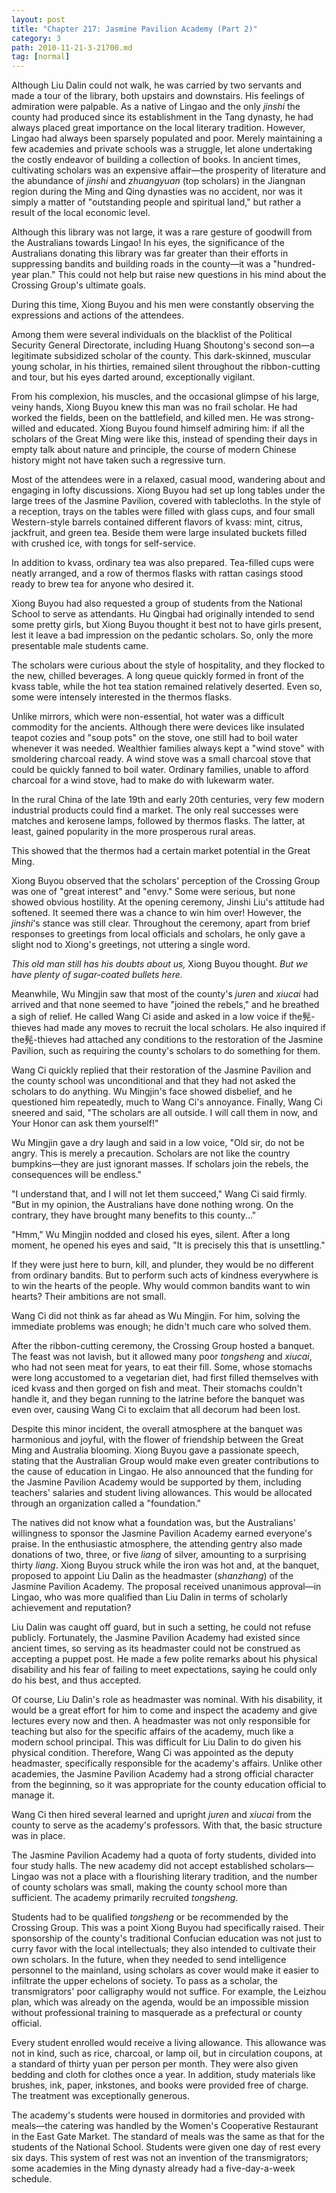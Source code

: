 ```yaml
---
layout: post
title: "Chapter 217: Jasmine Pavilion Academy (Part 2)"
category: 3
path: 2010-11-21-3-21700.md
tag: [normal]
---
```


Although Liu Dalin could not walk, he was carried by two servants and made a tour of the library, both upstairs and downstairs. His feelings of admiration were palpable. As a native of Lingao and the only *jinshi* the county had produced since its establishment in the Tang dynasty, he had always placed great importance on the local literary tradition. However, Lingao had always been sparsely populated and poor. Merely maintaining a few academies and private schools was a struggle, let alone undertaking the costly endeavor of building a collection of books. In ancient times, cultivating scholars was an expensive affair—the prosperity of literature and the abundance of *jinshi* and *zhuangyuan* (top scholars) in the Jiangnan region during the Ming and Qing dynasties was no accident, nor was it simply a matter of "outstanding people and spiritual land," but rather a result of the local economic level.

Although this library was not large, it was a rare gesture of goodwill from the Australians towards Lingao! In his eyes, the significance of the Australians donating this library was far greater than their efforts in suppressing bandits and building roads in the county—it was a "hundred-year plan." This could not help but raise new questions in his mind about the Crossing Group's ultimate goals.

During this time, Xiong Buyou and his men were constantly observing the expressions and actions of the attendees.

Among them were several individuals on the blacklist of the Political Security General Directorate, including Huang Shoutong's second son—a legitimate subsidized scholar of the county. This dark-skinned, muscular young scholar, in his thirties, remained silent throughout the ribbon-cutting and tour, but his eyes darted around, exceptionally vigilant.

From his complexion, his muscles, and the occasional glimpse of his large, veiny hands, Xiong Buyou knew this man was no frail scholar. He had worked the fields, been on the battlefield, and killed men. He was strong-willed and educated. Xiong Buyou found himself admiring him: if all the scholars of the Great Ming were like this, instead of spending their days in empty talk about nature and principle, the course of modern Chinese history might not have taken such a regressive turn.

Most of the attendees were in a relaxed, casual mood, wandering about and engaging in lofty discussions. Xiong Buyou had set up long tables under the large trees of the Jasmine Pavilion, covered with tablecloths. In the style of a reception, trays on the tables were filled with glass cups, and four small Western-style barrels contained different flavors of kvass: mint, citrus, jackfruit, and green tea. Beside them were large insulated buckets filled with crushed ice, with tongs for self-service.

In addition to kvass, ordinary tea was also prepared. Tea-filled cups were neatly arranged, and a row of thermos flasks with rattan casings stood ready to brew tea for anyone who desired it.

Xiong Buyou had also requested a group of students from the National School to serve as attendants. Hu Qingbai had originally intended to send some pretty girls, but Xiong Buyou thought it best not to have girls present, lest it leave a bad impression on the pedantic scholars. So, only the more presentable male students came.

The scholars were curious about the style of hospitality, and they flocked to the new, chilled beverages. A long queue quickly formed in front of the kvass table, while the hot tea station remained relatively deserted. Even so, some were intensely interested in the thermos flasks.

Unlike mirrors, which were non-essential, hot water was a difficult commodity for the ancients. Although there were devices like insulated teapot cozies and "soup pots" on the stove, one still had to boil water whenever it was needed. Wealthier families always kept a "wind stove" with smoldering charcoal ready. A wind stove was a small charcoal stove that could be quickly fanned to boil water. Ordinary families, unable to afford charcoal for a wind stove, had to make do with lukewarm water.

In the rural China of the late 19th and early 20th centuries, very few modern industrial products could find a market. The only real successes were matches and kerosene lamps, followed by thermos flasks. The latter, at least, gained popularity in the more prosperous rural areas.

This showed that the thermos had a certain market potential in the Great Ming.

Xiong Buyou observed that the scholars' perception of the Crossing Group was one of "great interest" and "envy." Some were serious, but none showed obvious hostility. At the opening ceremony, Jinshi Liu's attitude had softened. It seemed there was a chance to win him over! However, the *jinshi*'s stance was still clear. Throughout the ceremony, apart from brief responses to greetings from local officials and scholars, he only gave a slight nod to Xiong's greetings, not uttering a single word.

*This old man still has his doubts about us,* Xiong Buyou thought. *But we have plenty of sugar-coated bullets here.*

Meanwhile, Wu Mingjin saw that most of the county's *juren* and *xiucai* had arrived and that none seemed to have "joined the rebels," and he breathed a sigh of relief. He called Wang Ci aside and asked in a low voice if the髡-thieves had made any moves to recruit the local scholars. He also inquired if the髡-thieves had attached any conditions to the restoration of the Jasmine Pavilion, such as requiring the county's scholars to do something for them.

Wang Ci quickly replied that their restoration of the Jasmine Pavilion and the county school was unconditional and that they had not asked the scholars to do anything. Wu Mingjin's face showed disbelief, and he questioned him repeatedly, much to Wang Ci's annoyance. Finally, Wang Ci sneered and said, "The scholars are all outside. I will call them in now, and Your Honor can ask them yourself!"

Wu Mingjin gave a dry laugh and said in a low voice, "Old sir, do not be angry. This is merely a precaution. Scholars are not like the country bumpkins—they are just ignorant masses. If scholars join the rebels, the consequences will be endless."

"I understand that, and I will not let them succeed," Wang Ci said firmly. "But in my opinion, the Australians have done nothing wrong. On the contrary, they have brought many benefits to this county..."

"Hmm," Wu Mingjin nodded and closed his eyes, silent. After a long moment, he opened his eyes and said, "It is precisely this that is unsettling."

If they were just here to burn, kill, and plunder, they would be no different from ordinary bandits. But to perform such acts of kindness everywhere is to win the hearts of the people. Why would common bandits want to win hearts? Their ambitions are not small.

Wang Ci did not think as far ahead as Wu Mingjin. For him, solving the immediate problems was enough; he didn't much care who solved them.

After the ribbon-cutting ceremony, the Crossing Group hosted a banquet. The feast was not lavish, but it allowed many poor *tongsheng* and *xiucai*, who had not seen meat for years, to eat their fill. Some, whose stomachs were long accustomed to a vegetarian diet, had first filled themselves with iced kvass and then gorged on fish and meat. Their stomachs couldn't handle it, and they began running to the latrine before the banquet was even over, causing Wang Ci to exclaim that all decorum had been lost.

Despite this minor incident, the overall atmosphere at the banquet was harmonious and joyful, with the flower of friendship between the Great Ming and Australia blooming. Xiong Buyou gave a passionate speech, stating that the Australian Group would make even greater contributions to the cause of education in Lingao. He also announced that the funding for the Jasmine Pavilion Academy would be supported by them, including teachers' salaries and student living allowances. This would be allocated through an organization called a "foundation."

The natives did not know what a foundation was, but the Australians' willingness to sponsor the Jasmine Pavilion Academy earned everyone's praise. In the enthusiastic atmosphere, the attending gentry also made donations of two, three, or five *liang* of silver, amounting to a surprising thirty *liang*. Xiong Buyou struck while the iron was hot and, at the banquet, proposed to appoint Liu Dalin as the headmaster (*shanzhang*) of the Jasmine Pavilion Academy. The proposal received unanimous approval—in Lingao, who was more qualified than Liu Dalin in terms of scholarly achievement and reputation?

Liu Dalin was caught off guard, but in such a setting, he could not refuse publicly. Fortunately, the Jasmine Pavilion Academy had existed since ancient times, so serving as its headmaster could not be construed as accepting a puppet post. He made a few polite remarks about his physical disability and his fear of failing to meet expectations, saying he could only do his best, and thus accepted.

Of course, Liu Dalin's role as headmaster was nominal. With his disability, it would be a great effort for him to come and inspect the academy and give lectures every now and then. A headmaster was not only responsible for teaching but also for the specific affairs of the academy, much like a modern school principal. This was difficult for Liu Dalin to do given his physical condition. Therefore, Wang Ci was appointed as the deputy headmaster, specifically responsible for the academy's affairs. Unlike other academies, the Jasmine Pavilion Academy had a strong official character from the beginning, so it was appropriate for the county education official to manage it.

Wang Ci then hired several learned and upright *juren* and *xiucai* from the county to serve as the academy's professors. With that, the basic structure was in place.

The Jasmine Pavilion Academy had a quota of forty students, divided into four study halls. The new academy did not accept established scholars—Lingao was not a place with a flourishing literary tradition, and the number of county scholars was small, making the county school more than sufficient. The academy primarily recruited *tongsheng*.

Students had to be qualified *tongsheng* or be recommended by the Crossing Group. This was a point Xiong Buyou had specifically raised. Their sponsorship of the county's traditional Confucian education was not just to curry favor with the local intellectuals; they also intended to cultivate their own scholars. In the future, when they needed to send intelligence personnel to the mainland, using scholars as cover would make it easier to infiltrate the upper echelons of society. To pass as a scholar, the transmigrators' poor calligraphy would not suffice. For example, the Leizhou plan, which was already on the agenda, would be an impossible mission without professional training to masquerade as a prefectural or county official.

Every student enrolled would receive a living allowance. This allowance was not in kind, such as rice, charcoal, or lamp oil, but in circulation coupons, at a standard of thirty yuan per person per month. They were also given bedding and cloth for clothes once a year. In addition, study materials like brushes, ink, paper, inkstones, and books were provided free of charge. The treatment was exceptionally generous.

The academy's students were housed in dormitories and provided with meals—the catering was handled by the Women's Cooperative Restaurant in the East Gate Market. The standard of meals was the same as that for the students of the National School. Students were given one day of rest every six days. This system of rest was not an invention of the transmigrators; some academies in the Ming dynasty already had a five-day-a-week schedule.